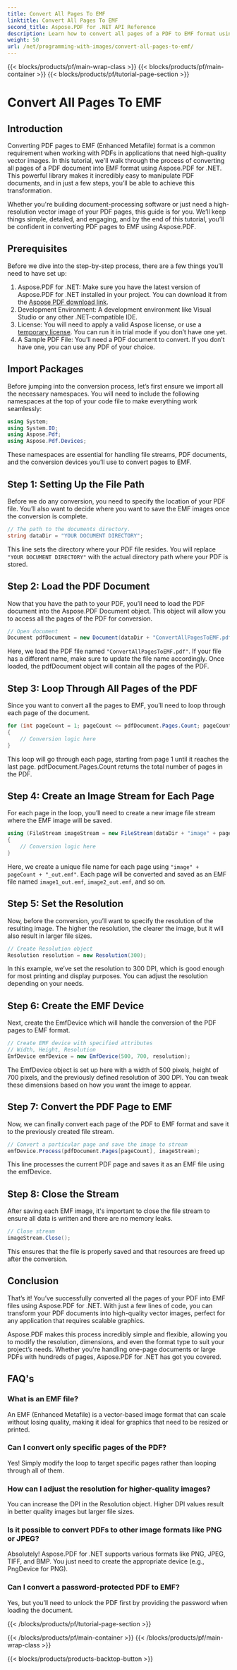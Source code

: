 ```yaml
---
title: Convert All Pages To EMF
linktitle: Convert All Pages To EMF
second_title: Aspose.PDF for .NET API Reference
description: Learn how to convert all pages of a PDF to EMF format using Aspose.PDF for .NET with this detailed and SEO-optimized tutorial.
weight: 50
url: /net/programming-with-images/convert-all-pages-to-emf/
---
```


{{< blocks/products/pf/main-wrap-class >}}
{{< blocks/products/pf/main-container >}}
{{< blocks/products/pf/tutorial-page-section >}}

# Convert All Pages To EMF

## Introduction

Converting PDF pages to EMF (Enhanced Metafile) format is a common requirement when working with PDFs in applications that need high-quality vector images. In this tutorial, we'll walk through the process of converting all pages of a PDF document into EMF format using Aspose.PDF for .NET. This powerful library makes it incredibly easy to manipulate PDF documents, and in just a few steps, you’ll be able to achieve this transformation.

Whether you're building document-processing software or just need a high-resolution vector image of your PDF pages, this guide is for you. We’ll keep things simple, detailed, and engaging, and by the end of this tutorial, you’ll be confident in converting PDF pages to EMF using Aspose.PDF.

## Prerequisites

Before we dive into the step-by-step process, there are a few things you’ll need to have set up:

1. Aspose.PDF for .NET: Make sure you have the latest version of Aspose.PDF for .NET installed in your project. You can download it from the [Aspose PDF download link](https://releases.aspose.com/pdf/net/).
2. Development Environment: A development environment like Visual Studio or any other .NET-compatible IDE.
3. License: You will need to apply a valid Aspose license, or use a [temporary license](https://purchase.aspose.com/temporary-license/). You can run it in trial mode if you don’t have one yet.
4. A Sample PDF File: You’ll need a PDF document to convert. If you don’t have one, you can use any PDF of your choice.

## Import Packages

Before jumping into the conversion process, let’s first ensure we import all the necessary namespaces. You will need to include the following namespaces at the top of your code file to make everything work seamlessly:

```csharp
using System;
using System.IO;
using Aspose.Pdf;
using Aspose.Pdf.Devices;
```

These namespaces are essential for handling file streams, PDF documents, and the conversion devices you’ll use to convert pages to EMF.

## Step 1: Setting Up the File Path

Before we do any conversion, you need to specify the location of your PDF file. You’ll also want to decide where you want to save the EMF images once the conversion is complete.

```csharp
// The path to the documents directory.
string dataDir = "YOUR DOCUMENT DIRECTORY";
```

This line sets the directory where your PDF file resides. You will replace `"YOUR DOCUMENT DIRECTORY"` with the actual directory path where your PDF is stored.

## Step 2: Load the PDF Document

Now that you have the path to your PDF, you’ll need to load the PDF document into the Aspose.PDF Document object. This object will allow you to access all the pages of the PDF for conversion.

```csharp
// Open document
Document pdfDocument = new Document(dataDir + "ConvertAllPagesToEMF.pdf");
```

Here, we load the PDF file named `"ConvertAllPagesToEMF.pdf"`. If your file has a different name, make sure to update the file name accordingly. Once loaded, the pdfDocument object will contain all the pages of the PDF.

## Step 3: Loop Through All Pages of the PDF

Since you want to convert all the pages to EMF, you’ll need to loop through each page of the document.

```csharp
for (int pageCount = 1; pageCount <= pdfDocument.Pages.Count; pageCount++)
{
    // Conversion logic here
}
```

This loop will go through each page, starting from page 1 until it reaches the last page. pdfDocument.Pages.Count returns the total number of pages in the PDF.

## Step 4: Create an Image Stream for Each Page

For each page in the loop, you’ll need to create a new image file stream where the EMF image will be saved.

```csharp
using (FileStream imageStream = new FileStream(dataDir + "image" + pageCount + "_out" + ".emf", FileMode.Create))
{
    // Conversion logic here
}
```

Here, we create a unique file name for each page using `"image" + pageCount + "_out.emf"`. Each page will be converted and saved as an EMF file named `image1_out.emf`, `image2_out.emf`, and so on.

## Step 5: Set the Resolution

Now, before the conversion, you’ll want to specify the resolution of the resulting image. The higher the resolution, the clearer the image, but it will also result in larger file sizes.

```csharp
// Create Resolution object
Resolution resolution = new Resolution(300);
```

In this example, we’ve set the resolution to 300 DPI, which is good enough for most printing and display purposes. You can adjust the resolution depending on your needs.

## Step 6: Create the EMF Device

Next, create the EmfDevice which will handle the conversion of the PDF pages to EMF format.

```csharp
// Create EMF device with specified attributes
// Width, Height, Resolution
EmfDevice emfDevice = new EmfDevice(500, 700, resolution);
```

The EmfDevice object is set up here with a width of 500 pixels, height of 700 pixels, and the previously defined resolution of 300 DPI. You can tweak these dimensions based on how you want the image to appear.

## Step 7: Convert the PDF Page to EMF

Now, we can finally convert each page of the PDF to EMF format and save it to the previously created file stream.

```csharp
// Convert a particular page and save the image to stream
emfDevice.Process(pdfDocument.Pages[pageCount], imageStream);
```

This line processes the current PDF page and saves it as an EMF file using the emfDevice.

## Step 8: Close the Stream

After saving each EMF image, it's important to close the file stream to ensure all data is written and there are no memory leaks.

```csharp
// Close stream
imageStream.Close();
```

This ensures that the file is properly saved and that resources are freed up after the conversion.

## Conclusion

That’s it! You’ve successfully converted all the pages of your PDF into EMF files using Aspose.PDF for .NET. With just a few lines of code, you can transform your PDF documents into high-quality vector images, perfect for any application that requires scalable graphics.

Aspose.PDF makes this process incredibly simple and flexible, allowing you to modify the resolution, dimensions, and even the format type to suit your project’s needs. Whether you're handling one-page documents or large PDFs with hundreds of pages, Aspose.PDF for .NET has got you covered.

## FAQ's

### What is an EMF file?
An EMF (Enhanced Metafile) is a vector-based image format that can scale without losing quality, making it ideal for graphics that need to be resized or printed.

### Can I convert only specific pages of the PDF?
Yes! Simply modify the loop to target specific pages rather than looping through all of them.

### How can I adjust the resolution for higher-quality images?
You can increase the DPI in the Resolution object. Higher DPI values result in better quality images but larger file sizes.

### Is it possible to convert PDFs to other image formats like PNG or JPEG?
Absolutely! Aspose.PDF for .NET supports various formats like PNG, JPEG, TIFF, and BMP. You just need to create the appropriate device (e.g., PngDevice for PNG).

### Can I convert a password-protected PDF to EMF?
Yes, but you’ll need to unlock the PDF first by providing the password when loading the document.

{{< /blocks/products/pf/tutorial-page-section >}}

{{< /blocks/products/pf/main-container >}}
{{< /blocks/products/pf/main-wrap-class >}}

{{< blocks/products/products-backtop-button >}}

